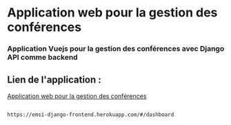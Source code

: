 # Application web pour la gestion des conférences 

### Application Vuejs pour la gestion des conférences avec Django API comme backend

## Lien de l'application :

[Application web pour la gestion des conférences](https://emsi-django-frontend.herokuapp.com/#/dashboard) 

```http

https://emsi-django-frontend.herokuapp.com/#/dashboard

```

